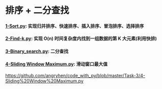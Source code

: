 
# 排序 + 二分查找

#### [1-Sort.py](https://github.com/angryhen/code_with_py/blob/master/Task-3/1-Sort.py): 实现归并排序、快速排序、插入排序、冒泡排序、选择排序
#### [2-Find-k.py](https://github.com/angryhen/code_with_py/blob/master/Task-3/2-Find-k.py): 实现 O(n) 时间复杂度内找到一组数据的第 K 大元素(利用快排)
#### [3-Binary_search.py](https://github.com/angryhen/code_with_py/blob/master/Task-3/3-Binary_search.py): 二分查找
#### [4-Sliding Window Maximum.py](https://github.com/angryhen/code_with_py/blob/master/Task-3/4-Sliding%20Window%20Maximum.py): 滑动窗口最大值

https://github.com/angryhen/code_with_py/blob/master/Task-3/4-Sliding%20Window%20Maximum.py
